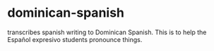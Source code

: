 # dominican-spanish
transcribes spanish writing to Dominican Spanish.
This is to help the Español expresivo students pronounce things.
